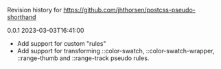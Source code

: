 Revision history for https://github.com/jhthorsen/postcss-pseudo-shorthand

0.0.1 2023-03-03T16:41:00
 - Add support for custom "rules"
 - Add support for transforming ::color-swatch, ::color-swatch-wrapper,
   ::range-thumb and ::range-track pseudo rules.

